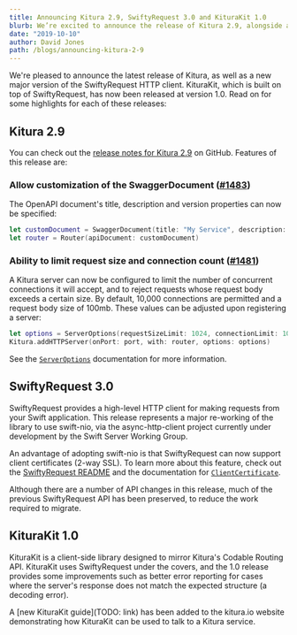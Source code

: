 ```yaml
---
title: Announcing Kitura 2.9, SwiftyRequest 3.0 and KituraKit 1.0
blurb: We’re excited to announce the release of Kitura 2.9, alongside a number of other releases and improvements to the Kitura ecosystem.
date: "2019-10-10"
author: David Jones
path: /blogs/announcing-kitura-2-9
---
```


We're pleased to announce the latest release of Kitura, as well as a new major version of the SwiftyRequest HTTP client. KituraKit, which is built on top of SwiftyRequest, has now been released at version 1.0.  Read on for some highlights for each of these releases:

## Kitura 2.9

You can check out the [release notes for Kitura 2.9](https://github.com/IBM-Swift/Kitura/releases/tag/2.9.0) on GitHub. Features of this release are:

### Allow customization of the SwaggerDocument ([#1483](https://github.com/IBM-Swift/Kitura/pull/1483))

The OpenAPI document's title, description and version properties can now be specified:
```swift
let customDocument = SwaggerDocument(title: "My Service", description: "A description", version: "1.0")
let router = Router(apiDocument: customDocument)
```

### Ability to limit request size and connection count ([#1481](https://github.com/IBM-Swift/Kitura/pull/1481))

A Kitura server can now be configured to limit the number of concurrent connections it will accept, and to reject requests whose request body exceeds a certain size.  By default, 10,000 connections are permitted and a request body size of 100mb.  These values can be adjusted upon registering a server:
```swift
let options = ServerOptions(requestSizeLimit: 1024, connectionLimit: 10)
Kitura.addHTTPServer(onPort: port, with: router, options: options)
```

See the [`ServerOptions`](http://ibm-swift.github.io/Kitura-net/Structs/ServerOptions.html) documentation for more information.

## SwiftyRequest 3.0

SwiftyRequest provides a high-level HTTP client for making requests from your Swift application. This release represents a major re-working of the library to use swift-nio, via the async-http-client project currently under development by the Swift Server Working Group.

An advantage of adopting swift-nio is that SwiftyRequest can now support client certificates (2-way SSL). To learn more about this feature, check out the [SwiftyRequest README](https://github.com/IBM-Swift/SwiftyRequest/) and the documentation for [`ClientCertificate`](https://ibm-swift.github.io/SwiftyRequest/Structs/ClientCertificate.html).

Although there are a number of API changes in this release, much of the previous SwiftyRequest API has been preserved, to reduce the work required to migrate.

## KituraKit 1.0

KituraKit is a client-side library designed to mirror Kitura's Codable Routing API. KituraKit uses SwiftyRequest under the covers, and the 1.0 release provides some improvements such as better error reporting for cases where the server's response does not match the expected structure (a decoding error).

A [new KituraKit guide](TODO: link) has been added to the kitura.io website demonstrating how KituraKit can be used to talk to a Kitura service.
